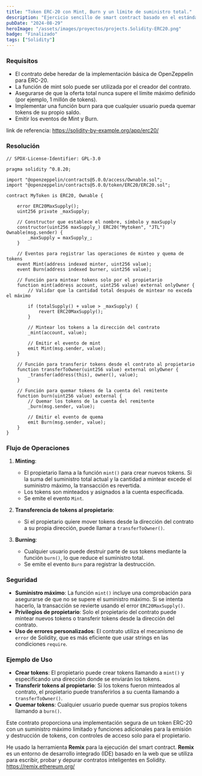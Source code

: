 ```yaml
---
title: "Token ERC-20 con Mint, Burn y un límite de suministro total."
description: "Ejercicio sencillo de smart contract basado en el estándar ERC-20."
pubDate: "2024-08-29"
heroImage: "/assets/images/proyectos/projects.Solidity-ERC20.png"
badge: "Finalizado"
tags: ["Solidity"]
---
```


### Requisitos

-	El contrato debe heredar de la implementación básica de OpenZeppelin para ERC-20.
-	La función de mint solo puede ser utilizada por el creador del contrato.
-	Asegurarse de que la oferta total nunca supere el límite máximo definido (por ejemplo, 1 millón de tokens).
-	Implementar una función burn para que cualquier usuario pueda quemar tokens de su propio saldo.
-	Emitir los eventos de Mint y Burn.

link de referencia: https://solidity-by-example.org/app/erc20/

### Resolución

```solidity
// SPDX-License-Identifier: GPL-3.0

pragma solidity ^0.8.20;

import "@openzeppelin/contracts@5.0.0/access/Ownable.sol";
import "@openzeppelin/contracts@5.0.0/token/ERC20/ERC20.sol";

contract MyToken is ERC20, Ownable {

    error ERC20MaxSupply();
    uint256 private _maxSupply;

    // Constructor que establece el nombre, símbolo y maxSupply
    constructor(uint256 maxSupply_) ERC20("Mytoken", "JTL") Ownable(msg.sender) {
        _maxSupply = maxSupply_;
    }

    // Eventos para registrar las operaciones de minteo y quema de tokens
    event Mint(address indexed minter, uint256 value);
    event Burn(address indexed burner, uint256 value);

    // Función para mintear tokens solo por el propietario
    function mint(address account, uint256 value) external onlyOwner {
        // Validar que la cantidad total después de mintear no exceda el máximo
        
        if (totalSupply() + value > _maxSupply) {
            revert ERC20MaxSupply();
        }

        // Mintear los tokens a la dirección del contrato
        _mint(account, value);

        // Emitir el evento de mint
        emit Mint(msg.sender, value);
    }

    // Función para transferir tokens desde el contrato al propietario
    function transferToOwner(uint256 value) external onlyOwner {
        _transfer(address(this), owner(), value);
    }

    // Función para quemar tokens de la cuenta del remitente
    function burn(uint256 value) external {
        // Quemar los tokens de la cuenta del remitente
        _burn(msg.sender, value);

        // Emitir el evento de quema
        emit Burn(msg.sender, value);
    }
}

```

### Flujo de Operaciones

1.  **Minting**:
    
    -   El propietario llama a la función `mint()` para crear nuevos tokens. Si la suma del suministro total actual y la cantidad a mintear excede el suministro máximo, la transacción es revertida.
    -   Los tokens son minteados y asignados a la cuenta especificada.
    -   Se emite el evento `Mint`.
2.  **Transferencia de tokens al propietario**:
    
    -   Si el propietario quiere mover tokens desde la dirección del contrato a su propia dirección, puede llamar a `transferToOwner()`.
3.  **Burning**:
    
    -   Cualquier usuario puede destruir parte de sus tokens mediante la función `burn()`, lo que reduce el suministro total.
    -   Se emite el evento `Burn` para registrar la destrucción.

### Seguridad

-   **Suministro máximo**: La función `mint()` incluye una comprobación para asegurarse de que no se supere el suministro máximo. Si se intenta hacerlo, la transacción se revierte usando el error `ERC20MaxSupply()`.
-   **Privilegios de propietario**: Solo el propietario del contrato puede mintear nuevos tokens o transferir tokens desde la dirección del contrato.
-   **Uso de errores personalizados**: El contrato utiliza el mecanismo de `error` de Solidity, que es más eficiente que usar strings en las condiciones `require`.

### Ejemplo de Uso

-   **Crear tokens**: El propietario puede crear tokens llamando a `mint()` y especificando una dirección donde se enviarán los tokens.
-   **Transferir tokens al propietario**: Si los tokens fueron minteados al contrato, el propietario puede transferirlos a su cuenta llamando a `transferToOwner()`.
-   **Quemar tokens**: Cualquier usuario puede quemar sus propios tokens llamando a `burn()`.

Este contrato proporciona una implementación segura de un token ERC-20 con un suministro máximo limitado y funciones adicionales para la emisión y destrucción de tokens, con controles de acceso solo para el propietario.


He usado la herramienta **Remix** para la ejecución del smart contract.
**Remix** es un entorno de desarrollo integrado (IDE) basado en la web que se utiliza para escribir, probar y depurar contratos inteligentes en Solidity.
https://remix.ethereum.org/